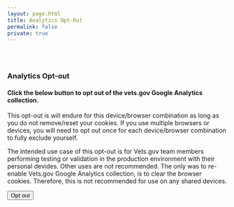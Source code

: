 ```yaml
---
layout: page.html
title: Analytics Opt-Out
permalink: false
private: true
---
```


<!-- Maintenance Page Start -->

<div class="main home" role="main">
  <div class="section main-menu">
    <div class="row">
      <div class="small-12 columns">
        <div style="padding: 2em 0;">
        <h3>Analytics Opt-out</h3>
        <h4>Click the below button to opt out of the vets.gov Google Analytics collection.</h4>
        <p>This opt-out is will endure for this device/browser combination as long as you do not remove/reset your cookies. If you use multiple browsers or devices, you will need to opt out once for each device/browser combination to fully exclude yourself.</p>
        <p>The intended use case of this opt-out is for Vets.gov team members performing testing or validation in the production environment with their personal devides. Other uses are not recommended. The only was to re-enable Vets.gov Google Analytics collection, is to clear the browser cookies. Therefore, this is not recommended for use on any shared devices.</p>
        <button class="usa-button-primary" onClick="window.dataLayer.push({ event: 'analytics-opt-out', 'internal-user': 'true' }); event.target.classList = ['usa-button-disabled']; event.target.innerText='Opted out'">Opt out</button>
        </div>
      </div>
    </div>
  </div>
</div>

<!-- Maintenance Page End -->
